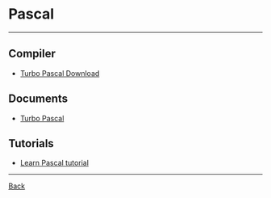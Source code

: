 # Pascal

---

## Compiler

- [Turbo Pascal Download](https://turbo51.com/turbo-pascal-download)

## Documents

- [Turbo Pascal](https://turbopascal.org/)

## Tutorials

- [Learn Pascal tutorial](https://www.taoyue.com/tutorials/pascal/)

---

[Back](./readme.md)
